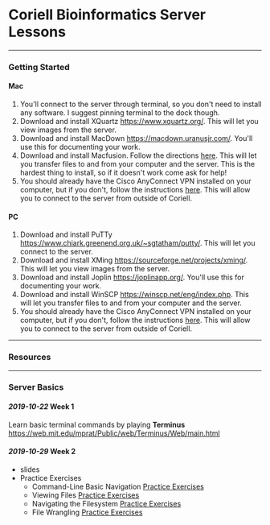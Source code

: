 # Coriell Bioinformatics Server Lessons

---

### Getting Started

#### Mac

1. You'll connect to the server through terminal, so you don't need to install any software. I suggest pinning terminal to the dock though. 
2. Download and install XQuartz <https://www.xquartz.org/>. This will let you view images from the server.
3. Download and install MacDown <https://macdown.uranusjr.com/>. You'll use this for documenting your work.
4. Download and install Macfusion. Follow the directions [here](how_to_install_macfusion.md).  This will let you transfer files to and from your computer and the server. This is the hardest thing to install, so if it doesn't work come ask for help!
5.  You should already have the Cisco AnyConnect VPN installed on your computer, but if you don't, follow the instructions [here](Cisco_AnyConnect_installation_instructions.pdf). This will allow you to connect to the server from outside of Coriell.

#### PC

1. Download and install PuTTy <https://www.chiark.greenend.org.uk/~sgtatham/putty/>. This will let you connect to the server.
2. Download and install XMing <https://sourceforge.net/projects/xming/>. This will let you view images from the server.
3. Download and install Joplin <https://joplinapp.org/>. You'll use this for documenting your work.
4. Download and install WinSCP <https://winscp.net/eng/index.php>. This will let you transfer files to and from your computer and the server.
5. You should already have the Cisco AnyConnect VPN installed on your computer, but if you don't, follow the instructions [here](Cisco_AnyConnect_installation_instructions.pdf). This will allow you to connect to the server from outside of Coriell.

---

### Resources



---

### Server Basics

#### *2019-10-22* Week 1

Learn basic terminal commands by playing **Terminus** <https://web.mit.edu/mprat/Public/web/Terminus/Web/main.html>

#### *2019-10-29* Week 2

- slides
- Practice Exercises
  - Command-Line Basic Navigation [Practice Exercises](server_basics/viewing_stuff_practice.md)
  - Viewing Files [Practice Exercises](server_basics/viewing_files_practice.md)
  - Navigating the Filesystem [Practice Exercises](server_basics/navigating_practice.md)
  - File Wrangling [Practice Exercises](server_basics/file_wrangling_practice.md)



